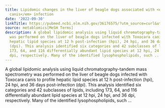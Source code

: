 ```yaml
---
title: Lipidomic changes in the liver of beagle dogs associated with <em>Toxocara
  canis</em> infection
date: '2022-09-30'
linkTitle: https://pubmed.ncbi.nlm.nih.gov/36176575/?utm_source=curl&utm_medium=rss&utm_campaign=pubmed-2&utm_content=1Zkrxt7ktlCbHBXEV3v65xxSnkSWNsJ1A6Fq3gBniKhGfIUslK&fc=20210907212339&ff=20221003214636&v=2.17.8
source: metablomics[MeSH Terms]
description: A global lipidomic analysis using liquid chromatography-tandem mass spectrometry
  was performed on the liver of beagle dogs infected with Toxocara canis to profile
  hepatic lipid species at 12 h post-infection (hpi), 24 hpi, and 36 days post-infection
  (dpi). This analysis identified six categories and 42 subclasses of lipids, including
  173, 64, and 116 differentially abundant lipid species at 12 hpi, 24 hpi, and 36
  dpi, respectively. Many of the identified lysophospholipids, such ...
---
```

A global lipidomic analysis using liquid chromatography-tandem mass spectrometry was performed on the liver of beagle dogs infected with Toxocara canis to profile hepatic lipid species at 12 h post-infection (hpi), 24 hpi, and 36 days post-infection (dpi). This analysis identified six categories and 42 subclasses of lipids, including 173, 64, and 116 differentially abundant lipid species at 12 hpi, 24 hpi, and 36 dpi, respectively. Many of the identified lysophospholipids, such ...
